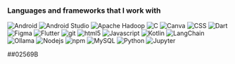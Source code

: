 <h3>Languages and frameworks that I work with</h3>
<p>
  <img alt="Android" src="https://img.shields.io/badge/-Android-34A853?style=flat-square&logo=html5&logoColor=white" />
  <img alt="Android Studio" src="https://img.shields.io/badge/-Android-Studio-3DDC84?style=flat-square&logo=html5&logoColor=white" />
  <img alt="Apache Hadoop" src="https://img.shields.io/badge/-Apache-Hadoop-66CCFF?style=flat-square&logo=html5&logoColor=white" />
  <img alt="C" src="https://img.shields.io/badge/-C-A8B9CC?style=flat-square&logo=html5&logoColor=white" />
  <img alt="Canva" src="https://img.shields.io/badge/-Canva-00C4CC?style=flat-square&logo=html5&logoColor=white" />
  <img alt="CSS" src="https://img.shields.io/badge/-CSS-663399?style=flat-square&logo=html5&logoColor=white" />
  <img alt="Dart" src="https://img.shields.io/badge/-Dart-0175C2?style=flat-square&logo=html5&logoColor=white" />  
  <img alt="Figma" src="https://img.shields.io/badge/-Figma-F24E1E?style=flat-square&logo=html5&logoColor=white" />
  <img alt="Flutter" src="https://img.shields.io/badge/-Flutter-02569B?style=flat-square&logo=html5&logoColor=white" />
  <img alt="git" src="https://img.shields.io/badge/-Git-F05032?style=flat-square&logo=git&logoColor=white" />
  <img alt="html5" src="https://img.shields.io/badge/-HTML5-E34F26?style=flat-square&logo=html5&logoColor=white" />
  <img alt="Javascript" src="https://img.shields.io/badge/-javascript-f7df1c?style=flat-square&logo=javascript&logoColor=black" />
  <img alt="Kotlin" src="https://img.shields.io/badge/-Kotlin-7F52FF?style=flat-square&logo=javascript&logoColor=black" />
  <img alt="LangChain" src="https://img.shields.io/badge/-LangChain-1C3C3C?style=flat-square&logo=javascript&logoColor=black" />
  <img alt="Ollama" src="https://img.shields.io/badge/-LangChain-000000?style=flat-square&logo=javascript&logoColor=black" />
  <img alt="Nodejs" src="https://img.shields.io/badge/-Nodejs-43853d?style=flat-square&logo=Node.js&logoColor=white" />
  <img alt="npm" src="https://img.shields.io/badge/-NPM-CB3837?style=flat-square&logo=npm&logoColor=white" />
  <img alt="MySQL" src="https://img.shields.io/badge/-MySQL-4479A1?style=flat-square&logo=npm&logoColor=white" />
  <img alt="Python" src="https://img.shields.io/badge/-Python-3776AB?style=flat-square&logo=npm&logoColor=white" />
  <img alt="Jupyter" src="https://img.shields.io/badge/-Jupyter-F37626?style=flat-square&logo=npm&logoColor=white" />

</p>
##02569B

